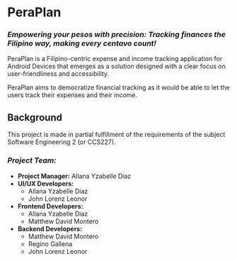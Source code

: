 # PeraPlan 
### ***Empowering your pesos with precision: Tracking finances the Filipino way, making every centavo count!***

PeraPlan is a Filipino-centric expense and income tracking application for Android Devices that emerges as a solution designed with a clear focus on user-friendliness and accessibility.

PeraPlan aims to democratize financial tracking as it would be able to let the users track their expenses and their income.

## Background

This project is made in partial fulfillment of the requirements of the subject Software Engineering 2 (or CCS227).

### ***Project Team:***
* **Project Manager:** Allana Yzabelle Diaz
* **UI/UX Developers:** 
  * Allana Yzabelle Diaz
  * John Lorenz Leonor
* **Frontend Developers:**
  * Allana Yzabelle Diaz
  * Matthew David Montero
* **Backend Developers:**
  * Matthew David Montero
  * Regino Gallena
  * John Lorenz Leonor
